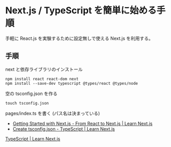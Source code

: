 # Next.js / TypeScript を簡単に始める手順

手軽に React.js を実験するために設定無しで使える Next.js を利用する。

## 手順

next と依存ライブラリのインストール

    npm install react react-dom next
    npm install --save-dev typescript @types/react @types/node

空の tsconfig.json を作る

    touch tsconfig.json

pages/index.ts を書く (パス名は決まっている)







* [Getting Started with Next.js - From React to Next.js | Learn Next.js](https://nextjs.org/learn/foundations/from-react-to-nextjs/getting-started-with-nextjs)
* [Create tsconfig.json - TypeScript | Learn Next.js](https://nextjs.org/learn/excel/typescript/create-tsconfig)



[TypeScript | Learn Next.js](https://nextjs.org/learn/excel/typescript)
    


